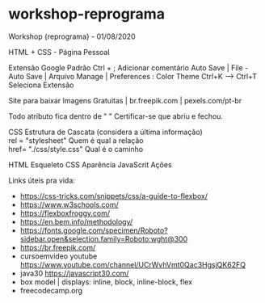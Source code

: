 # workshop-reprograma
Workshop {reprograma}  - 01/08/2020

HTML + CSS - Página Pessoal  

Extensão Google Padrão Ctrl + ; 
Adicionar comentário Auto Save | File - Auto Save | Arquivo  Manage | 
Preferences : Color Theme 
Ctrl+K --> Ctrl+T Seleciona Extensão  

Site para baixar Imagens Gratuitas | br.freepik.com | pexels.com/pt-br

Todo atributo fica dentro de " " Certificar-se que abriu e fechou.

CSS  Estrutura de Cascata (considera a última informação)  
rel = "stylesheet" Quem é qual a relação  
href= "./css/style.css" Qual é o caminho    

HTML Esqueleto 
CSS Aparência 
JavaScrit Ações


Links úteis pra vida: 

- https://css-tricks.com/snippets/css/a-guide-to-flexbox/
- https://www.w3schools.com/
- https://flexboxfroggy.com/
- https://en.bem.info/methodology/
- https://fonts.google.com/specimen/Roboto?sidebar.open&selection.family=Roboto:wght@300
- https://br.freepik.com/
- cursoemvideo youtube https://www.youtube.com/channel/UCrWvhVmt0Qac3HgsjQK62FQ
- java30 https://javascript30.com/
- box model | displays: inline, block, inline-block, flex
- freecodecamp.org


